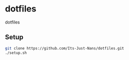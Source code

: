 # dotfiles

dotfiles

## Setup

```sh
git clone https://github.com/Its-Just-Nans/dotfiles.git
./setup.sh
```
